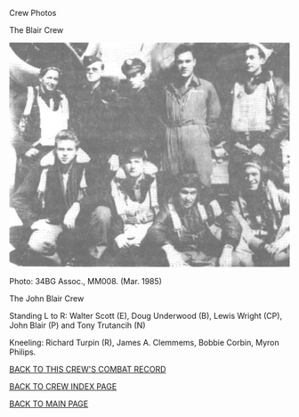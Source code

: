 
Crew Photos






 




The Blair Crew  
  

![](Blair.jpg)  

Photo: 34BG Assoc., MM008. (Mar. 1985\)  

The John Blair Crew  

Standing L to R: Walter Scott (E), Doug Underwood (B), Lewis Wright (CP), John Blair (P) and Tony Trutancih (N)  

Kneeling: Richard Turpin (R), James A. Clemmems, Bobbie Corbin, Myron Philips.  
  

[BACK TO THIS CREW'S COMBAT RECORD](ValorToVictory/crews/Blair.md)  

[BACK TO CREW INDEX PAGE](ValorToVictory/000crews.md)  

[BACK TO MAIN PAGE](ValorToVictory/index.html)


